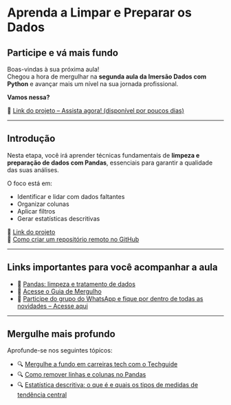 # Aprenda a Limpar e Preparar os Dados

## Participe e vá mais fundo

Boas-vindas à sua próxima aula!  
Chegou a hora de mergulhar na **segunda aula da Imersão Dados com Python** e avançar mais um nível na sua jornada profissional.

**Vamos nessa?**

🔗 [Link do projeto – Assista agora! (disponível por poucos dias)](https://github.com/guilhermeonrails/idcp-alura/blob/ZQ19L5/Roteiro_Imers%C3%A3o_Dados_com_Python.ipynb)

---

## Introdução

Nesta etapa, você irá aprender técnicas fundamentais de **limpeza e preparação de dados com Pandas**, essenciais para garantir a qualidade das suas análises.

O foco está em:

- Identificar e lidar com dados faltantes  
- Organizar colunas  
- Aplicar filtros  
- Gerar estatísticas descritivas  

🔗 [Link do projeto](https://github.com/guilhermeonrails/idcp-alura/blob/ZQ19L5/Roteiro_Imers%C3%A3o_Dados_com_Python.ipynb)  
🔗 [Como criar um repositório remoto no GitHub](https://www.alura.com.br/artigos/criando-repositorio-remoto-github)

---

## Links importantes para você acompanhar a aula

- 🔗 [Pandas: limpeza e tratamento de dados](https://www.alura.com.br/conteudo/pandas-limpeza-tratamento-dados)
- 🔗 [Acesse o Guia de Mergulho](https://alura.tv/guiademergulhodadoscompython)
- 🔗 [Participe do grupo do WhatsApp e fique por dentro de todas as novidades – Acesse aqui](https://sndflw.com/i/g1wp8gFSNi1Pn9rw4bKy)

---

## Mergulhe mais profundo

Aprofunde-se nos seguintes tópicos:

- 🔍 [Mergulhe a fundo em carreiras tech com o Techguide](https://techguide.sh/pt-BR/path/data-science/)
- 🔍 [Como remover linhas e colunas no Pandas](https://www.alura.com.br/artigos/como-remover-linhas-e-colunas-no-pandas)
- 🔍 [Estatística descritiva: o que é e quais os tipos de medidas de tendência central](https://www.alura.com.br/artigos/estatistica-descritiva)
